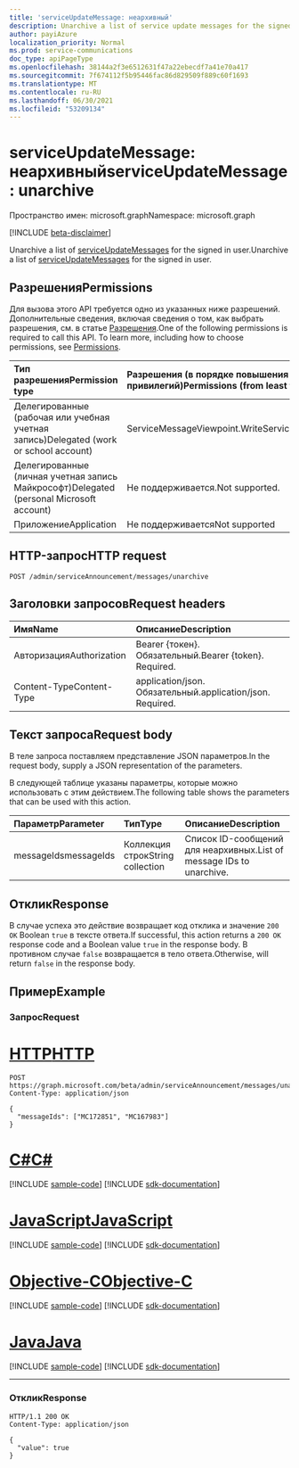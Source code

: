 ```yaml
---
title: 'serviceUpdateMessage: неархивный'
description: Unarchive a list of service update messages for the signed in user.
author: payiAzure
localization_priority: Normal
ms.prod: service-communications
doc_type: apiPageType
ms.openlocfilehash: 38144a2f3e6512631f47a22ebecdf7a41e70a417
ms.sourcegitcommit: 7f674112f5b95446fac86d829509f889c60f1693
ms.translationtype: MT
ms.contentlocale: ru-RU
ms.lasthandoff: 06/30/2021
ms.locfileid: "53209134"
---
```

# <a name="serviceupdatemessage-unarchive"></a><span data-ttu-id="79c69-103">serviceUpdateMessage: неархивный</span><span class="sxs-lookup"><span data-stu-id="79c69-103">serviceUpdateMessage: unarchive</span></span>
<span data-ttu-id="79c69-104">Пространство имен: microsoft.graph</span><span class="sxs-lookup"><span data-stu-id="79c69-104">Namespace: microsoft.graph</span></span>

[!INCLUDE [beta-disclaimer](../../includes/beta-disclaimer.md)]

<span data-ttu-id="79c69-105">Unarchive a list of [serviceUpdateMessages](../resources/serviceupdatemessage.md) for the signed in user.</span><span class="sxs-lookup"><span data-stu-id="79c69-105">Unarchive a list of [serviceUpdateMessages](../resources/serviceupdatemessage.md) for the signed in user.</span></span>

## <a name="permissions"></a><span data-ttu-id="79c69-106">Разрешения</span><span class="sxs-lookup"><span data-stu-id="79c69-106">Permissions</span></span>
<span data-ttu-id="79c69-p101">Для вызова этого API требуется одно из указанных ниже разрешений. Дополнительные сведения, включая сведения о том, как выбрать разрешения, см. в статье [Разрешения](/graph/permissions-reference).</span><span class="sxs-lookup"><span data-stu-id="79c69-p101">One of the following permissions is required to call this API. To learn more, including how to choose permissions, see [Permissions](/graph/permissions-reference).</span></span>

|<span data-ttu-id="79c69-109">Тип разрешения</span><span class="sxs-lookup"><span data-stu-id="79c69-109">Permission type</span></span>|<span data-ttu-id="79c69-110">Разрешения (в порядке повышения привилегий)</span><span class="sxs-lookup"><span data-stu-id="79c69-110">Permissions (from least to most privileged)</span></span>|
|:---|:---|
|<span data-ttu-id="79c69-111">Делегированные (рабочая или учебная учетная запись)</span><span class="sxs-lookup"><span data-stu-id="79c69-111">Delegated (work or school account)</span></span>|<span data-ttu-id="79c69-112">ServiceMessageViewpoint.Write</span><span class="sxs-lookup"><span data-stu-id="79c69-112">ServiceMessageViewpoint.Write</span></span>|
|<span data-ttu-id="79c69-113">Делегированные (личная учетная запись Майкрософт)</span><span class="sxs-lookup"><span data-stu-id="79c69-113">Delegated (personal Microsoft account)</span></span>|<span data-ttu-id="79c69-114">Не поддерживается.</span><span class="sxs-lookup"><span data-stu-id="79c69-114">Not supported.</span></span>|
|<span data-ttu-id="79c69-115">Приложение</span><span class="sxs-lookup"><span data-stu-id="79c69-115">Application</span></span>|<span data-ttu-id="79c69-116">Не поддерживается</span><span class="sxs-lookup"><span data-stu-id="79c69-116">Not supported</span></span>|

## <a name="http-request"></a><span data-ttu-id="79c69-117">HTTP-запрос</span><span class="sxs-lookup"><span data-stu-id="79c69-117">HTTP request</span></span>

<!-- {
  "blockType": "ignored"
}
-->
``` http
POST /admin/serviceAnnouncement/messages/unarchive
```

## <a name="request-headers"></a><span data-ttu-id="79c69-118">Заголовки запросов</span><span class="sxs-lookup"><span data-stu-id="79c69-118">Request headers</span></span>
|<span data-ttu-id="79c69-119">Имя</span><span class="sxs-lookup"><span data-stu-id="79c69-119">Name</span></span>|<span data-ttu-id="79c69-120">Описание</span><span class="sxs-lookup"><span data-stu-id="79c69-120">Description</span></span>|
|:---|:---|
|<span data-ttu-id="79c69-121">Авторизация</span><span class="sxs-lookup"><span data-stu-id="79c69-121">Authorization</span></span>|<span data-ttu-id="79c69-p102">Bearer {токен}. Обязательный.</span><span class="sxs-lookup"><span data-stu-id="79c69-p102">Bearer {token}. Required.</span></span>|
|<span data-ttu-id="79c69-124">Content-Type</span><span class="sxs-lookup"><span data-stu-id="79c69-124">Content-Type</span></span>|<span data-ttu-id="79c69-p103">application/json. Обязательный.</span><span class="sxs-lookup"><span data-stu-id="79c69-p103">application/json. Required.</span></span>|

## <a name="request-body"></a><span data-ttu-id="79c69-127">Текст запроса</span><span class="sxs-lookup"><span data-stu-id="79c69-127">Request body</span></span>
<span data-ttu-id="79c69-128">В теле запроса поставляем представление JSON параметров.</span><span class="sxs-lookup"><span data-stu-id="79c69-128">In the request body, supply a JSON representation of the parameters.</span></span>

<span data-ttu-id="79c69-129">В следующей таблице указаны параметры, которые можно использовать с этим действием.</span><span class="sxs-lookup"><span data-stu-id="79c69-129">The following table shows the parameters that can be used with this action.</span></span>

|<span data-ttu-id="79c69-130">Параметр</span><span class="sxs-lookup"><span data-stu-id="79c69-130">Parameter</span></span>|<span data-ttu-id="79c69-131">Тип</span><span class="sxs-lookup"><span data-stu-id="79c69-131">Type</span></span>|<span data-ttu-id="79c69-132">Описание</span><span class="sxs-lookup"><span data-stu-id="79c69-132">Description</span></span>|
|:---|:---|:---|
|<span data-ttu-id="79c69-133">messageIds</span><span class="sxs-lookup"><span data-stu-id="79c69-133">messageIds</span></span>|<span data-ttu-id="79c69-134">Коллекция строк</span><span class="sxs-lookup"><span data-stu-id="79c69-134">String collection</span></span>|<span data-ttu-id="79c69-135">Список ID-сообщений для неархивных.</span><span class="sxs-lookup"><span data-stu-id="79c69-135">List of message IDs to unarchive.</span></span>|

## <a name="response"></a><span data-ttu-id="79c69-136">Отклик</span><span class="sxs-lookup"><span data-stu-id="79c69-136">Response</span></span>

<span data-ttu-id="79c69-137">В случае успеха это действие возвращает код отклика и значение `200 OK` Boolean `true` в тексте ответа.</span><span class="sxs-lookup"><span data-stu-id="79c69-137">If successful, this action returns a `200 OK` response code and a Boolean value `true` in the response body.</span></span> <span data-ttu-id="79c69-138">В противном случае `false` возвращается в тело ответа.</span><span class="sxs-lookup"><span data-stu-id="79c69-138">Otherwise, will return `false` in the response body.</span></span>

## <a name="example"></a><span data-ttu-id="79c69-139">Пример</span><span class="sxs-lookup"><span data-stu-id="79c69-139">Example</span></span>

### <a name="request"></a><span data-ttu-id="79c69-140">Запрос</span><span class="sxs-lookup"><span data-stu-id="79c69-140">Request</span></span>

# <a name="http"></a>[<span data-ttu-id="79c69-141">HTTP</span><span class="sxs-lookup"><span data-stu-id="79c69-141">HTTP</span></span>](#tab/http)
<!-- {
  "blockType": "request",
  "name": "serviceupdatemessage_unarchive"
}
-->
``` http
POST https://graph.microsoft.com/beta/admin/serviceAnnouncement/messages/unarchive
Content-Type: application/json

{
  "messageIds": ["MC172851", "MC167983"]
}
```
# <a name="c"></a>[<span data-ttu-id="79c69-142">C#</span><span class="sxs-lookup"><span data-stu-id="79c69-142">C#</span></span>](#tab/csharp)
[!INCLUDE [sample-code](../includes/snippets/csharp/serviceupdatemessage-unarchive-csharp-snippets.md)]
[!INCLUDE [sdk-documentation](../includes/snippets/snippets-sdk-documentation-link.md)]

# <a name="javascript"></a>[<span data-ttu-id="79c69-143">JavaScript</span><span class="sxs-lookup"><span data-stu-id="79c69-143">JavaScript</span></span>](#tab/javascript)
[!INCLUDE [sample-code](../includes/snippets/javascript/serviceupdatemessage-unarchive-javascript-snippets.md)]
[!INCLUDE [sdk-documentation](../includes/snippets/snippets-sdk-documentation-link.md)]

# <a name="objective-c"></a>[<span data-ttu-id="79c69-144">Objective-C</span><span class="sxs-lookup"><span data-stu-id="79c69-144">Objective-C</span></span>](#tab/objc)
[!INCLUDE [sample-code](../includes/snippets/objc/serviceupdatemessage-unarchive-objc-snippets.md)]
[!INCLUDE [sdk-documentation](../includes/snippets/snippets-sdk-documentation-link.md)]

# <a name="java"></a>[<span data-ttu-id="79c69-145">Java</span><span class="sxs-lookup"><span data-stu-id="79c69-145">Java</span></span>](#tab/java)
[!INCLUDE [sample-code](../includes/snippets/java/serviceupdatemessage-unarchive-java-snippets.md)]
[!INCLUDE [sdk-documentation](../includes/snippets/snippets-sdk-documentation-link.md)]

---



### <a name="response"></a><span data-ttu-id="79c69-146">Отклик</span><span class="sxs-lookup"><span data-stu-id="79c69-146">Response</span></span>
<!-- {
  "blockType": "response",
  "truncated": true,
  "@odata.type": "string"
}
-->
``` http
HTTP/1.1 200 OK
Content-Type: application/json

{
  "value": true
}
```
